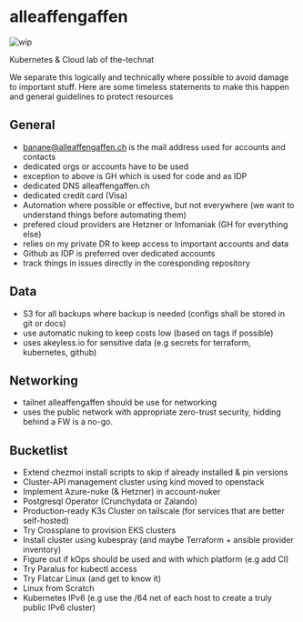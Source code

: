# alleaffengaffen

![wip](https://img.shields.io/badge/Status-Work%20in%20Progress-important)

Kubernetes & Cloud lab of the-technat

We separate this logically and technically where possible to avoid damage to important stuff. Here are some timeless statements to make this happen and general guidelines to protect resources

## General
- banane@alleaffengaffen.ch is the mail address used for accounts and contacts
- dedicated orgs or accounts have to be used
- exception to above is GH which is used for code and as IDP 
- dedicated DNS alleaffengaffen.ch
- dedicated credit card (Visa) 
- Automation where possible or effective, but not everywhere (we want to understand things before automating them)
- prefered cloud providers are Hetzner or Infomaniak (GH for everything else)
- relies on my private DR to keep access to important accounts and data
- Github as IDP is preferred over dedicated accounts
- track things in issues directly in the coresponding repository

## Data
- S3 for all backups where backup is needed (configs shall be stored in git or docs)
- use automatic nuking to keep costs low (based on tags if possible)
- uses akeyless.io for sensitive data (e.g secrets for terraform, kubernetes, github) 

## Networking
- tailnet alleaffengaffen should be use for networking
- uses the public network with appropriate zero-trust security, hidding behind a FW is a no-go.

## Bucketlist

- Extend chezmoi install scripts to skip if already installed & pin versions
- Cluster-API management cluster using kind moved to openstack
- Implement Azure-nuke (& Hetzner) in account-nuker
- Postgresql Operator (Crunchydata or Zalando)
- Production-ready K3s Cluster on tailscale (for services that are better self-hosted)
- Try Crossplane to provision EKS clusters
- Install cluster using kubespray (and maybe Terraform + ansible provider inventory)
- Figure out if kOps should be used and with which platform (e.g add CI)
- Try Paralus for kubectl access
- Try Flatcar Linux (and get to know it)
- Linux from Scratch
- Kubernetes IPv6 (e.g use the /64 net of each host to create a truly public IPv6 cluster)
